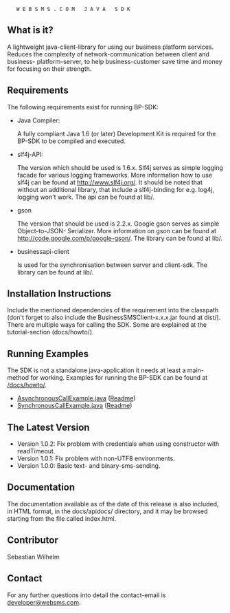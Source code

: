 

       W E B S M S . C O M   J A V A   S D K


What is it?
-----------

  A lightweight java-client-library for using our business platform services.
  Reduces the complexity of network-communication between client and business-
  platform-server, to help business-customer save time and money for focusing on
  their strength.

Requirements
------------

  The following requirements exist for running BP-SDK:

   *  Java Compiler: 
   
      A fully compliant Java 1.6  (or later) Development Kit is required 
      for the BP-SDK to be compiled and executed.  
   
   *  slf4j-API: 
      
      The version which should be used is 1.6.x. Slf4j serves as simple logging facade
      for various logging frameworks. More information how to use slf4j can be found at
      http://www.slf4j.org/. It should be noted that without an additional library, that
      include a slf4j-binding for e.g. log4j, logging won't work. The api can be found 
      at lib/. 
      
   *  gson
   	
      The version that should be used is 2.2.x. Google gson serves as simple Object-to-JSON-
      Serializer. More information on gson can be found at http://code.google.com/p/google-gson/.
      The library can be found at lib/. 
       
   *  businessapi-client
      
      Is used for the synchronisation between server and client-sdk. The library can be found at 
      lib/.
       

Installation Instructions
-------------------------

  Include the mentioned dependencies of the requirement into the classpath (don't forget to also include
  the BusinessSMSClient-x.x.x.jar found at dist/). There are multiple ways for calling the SDK. Some are 
  explained at the tutorial-section (docs/howto/).

  
Running Examples
--------------
  
  The SDK is not a standalone java-application it needs at least a main-method for working. Examples
  for running the BP-SDK can be found at [/docs/howto/](docs/howto).

  * [AsynchronousCallExample.java](/docs/howto/AsynchronousCallExample.java) ([Readme](/docs/howto/AsynchronousCallExample.readme.md))
  * [SynchronousCallExample.java](/docs/howto/SynchronousCallExample.java) ([Readme](/docs/howto/SynchronousCallExample.readme.md))
  
The Latest Version
------------------

   * Version 1.0.2: Fix problem with credentials when using constructor with readTimeout.
   * Version 1.0.1: Fix problem with non-UTF8 environments.
   * Version 1.0.0: Basic text- and binary-sms-sending.

Documentation
-------------
  The documentation available as of the date of this release is  also included, in HTML format,
  in the docs/apidocs/ directory, and it may be browsed starting from the file called index.html.

Contributor
-----------
  Sebastian Wilhelm
  
Contact
-------
  For any further questions into detail the contact-email is developer@websms.com.
